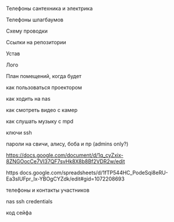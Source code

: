 Телефоны сантехника и электрика

Телефоны шлагбаумов

Схему проводки

Ссылки на репозитории

Устав

Лого

План помещений, когда будет

как пользоваться проектором

как ходить на nas

как смотреть видео с камер

как слушать музыку с mpd
 
ключи ssh

пароли на свичи, алису, боба и пр (admins only?)
 
https://docs.google.com/document/d/1q_cyZxix-8ZNGOocCe7VI37QF7svHk8X8b8Bf2VDR2w/edit

https
docs.google.com/spreadsheets/d/1fTP544HC_PodeSqi8eRU-Ea3sIUFpr_Ix-YBOgCYZdk/edit#gid=1072208693
 
телефоны и контакты участников
 
nas ssh credentials
 
код сейфа
